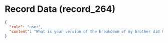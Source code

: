 # Record Data (record_264)

```json
{
  "role": "user",
  "content": "What is your version of the breakdown of my brother did GPT-4o go into that earlienr in the conversation?"
}
```
